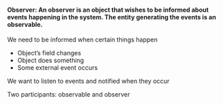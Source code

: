 #### Observer: An observer is an object that wishes to be informed about events happening in the system. The entity generating the events is an observable.

We need to be informed when certain things happen
- Object’s field changes
- Object does something
- Some external event occurs  

We want to listen to events and notified when they occur  

Two participants: observable and observer